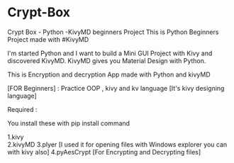 # Crypt-Box
Crypt Box - Python -KivyMD beginners Project
This is Python Beginners Project made with #KivyMD

I'm started Python and I want to build a Mini GUI Project with Kivy and discovered KivyMD. KivyMD gives you Material Design with Python. 

This is Encryption and decryption App made with  Python and kivyMD

[FOR Beginners] : Practice OOP , kivy and kv language [It's kivy designing language] 


Required :

You install these with pip install command

1.kivy  
2.kivyMD
3.plyer [I used it for opening files with Windows explorer you can with kivy also]
4.pyAesCrypt [For Encrypting and Decrypting files]

